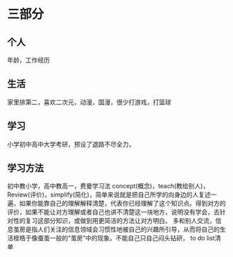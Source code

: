 # 三部分

## 个人
年龄，工作经历
## 生活
家里排第二，喜欢二次元，动漫，国漫，很少打游戏，打篮球
## 学习
小学初中高中大学考研，预设了退路不尽全力，
## 学习方法
初中教小学，高中教高一，费曼学习法 concept(概念)，teach(教给别人)，Review(评价)，simplify(简化)，简单来说就是把自己所学的向身边的人复述一遍，如果你能靠自己的理解解释清楚，代表你已经理解了这个知识点。得到对方的评价，如果不能让对方理解或者自己也讲不清楚这一块地方，说明没有学会，去针对性的复习这部分知识，或做到用更简洁的方法让对方明白。
多和别人交流，信息茧房是指人们关注的信息领域会习惯性地被自己的兴趣所引导，从而将自己的生活桎梏于像蚕茧一般的“茧房”中的现象。不能自己只自己闷头钻研，
to do list清单

